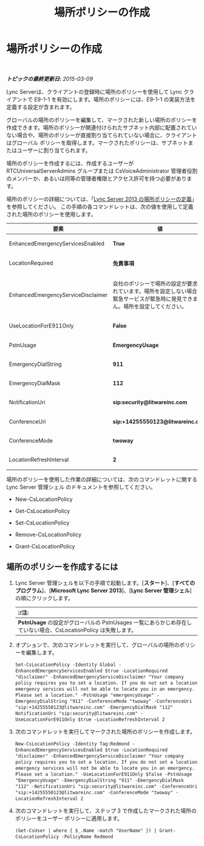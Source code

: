 ﻿---
title: 場所ポリシーの作成
TOCTitle: 場所ポリシーの作成
ms:assetid: f1878194-c756-4794-8fa1-15dd2118b4b3
ms:mtpsurl: https://technet.microsoft.com/ja-jp/library/Gg413006(v=OCS.15)
ms:contentKeyID: 48273965
ms.date: 05/19/2016
mtps_version: v=OCS.15
ms.translationtype: HT
---

# 場所ポリシーの作成

 

_**トピックの最終更新日:** 2015-03-09_

Lync Serverは、クライアントの登録時に場所のポリシーを使用して Lync クライアントで E9-1-1 を有効にします。場所のポリシーには、E9-1-1 の実装方法を定義する設定が含まれます。

グローバルの場所のポリシーを編集して、マークされた新しい場所のポリシーを作成できます。場所のポリシーが関連付けられたサブネット内部に配置されていない場合や、場所のポリシーが直接割り当てられていない場合に、クライアントはグローバル ポリシーを取得します。マークされたポリシーは、サブネットまたはユーザーに割り当てられます。

場所のポリシーを作成するには、作成するユーザーが RTCUniversalServerAdmins グループまたは CsVoiceAdministrator 管理者役割のメンバーか、あるいは同等の管理者権限とアクセス許可を持つ必要があります。

場所のポリシーの詳細については、「[Lync Server 2013 の場所ポリシーの定義](lync-server-2013-defining-the-location-policy.md)」を参照してください。 この手順の各コマンドレットは、次の値を使用して定義された場所のポリシーを使用します。


<table>
<colgroup>
<col style="width: 50%" />
<col style="width: 50%" />
</colgroup>
<thead>
<tr class="header">
<th>要素</th>
<th>値</th>
</tr>
</thead>
<tbody>
<tr class="odd">
<td><p>EnhancedEmergencyServicesEnabled</p></td>
<td><p><strong>True</strong></p></td>
</tr>
<tr class="even">
<td><p>LocationRequired</p></td>
<td><p><strong>免責事項</strong></p></td>
</tr>
<tr class="odd">
<td><p>EnhancedEmergencyServiceDisclaimer</p></td>
<td><p>会社のポリシーで場所の設定が要求されています。場所を設定しない場合、緊急サービスが緊急時に発見できません。場所を設定してください。</p></td>
</tr>
<tr class="even">
<td><p>UseLocationForE911Only</p></td>
<td><p><strong>False</strong></p></td>
</tr>
<tr class="odd">
<td><p>PstnUsage</p></td>
<td><p><strong>EmergencyUsage</strong></p></td>
</tr>
<tr class="even">
<td><p>EmergencyDialString</p></td>
<td><p><strong>911</strong></p></td>
</tr>
<tr class="odd">
<td><p>EmergencyDialMask</p></td>
<td><p><strong>112</strong></p></td>
</tr>
<tr class="even">
<td><p>NotificationUri</p></td>
<td><p><strong>sip:security@litwareinc.com</strong></p></td>
</tr>
<tr class="odd">
<td><p>ConferenceUri</p></td>
<td><p><strong>sip:+14255550123@litwareinc.com</strong></p></td>
</tr>
<tr class="even">
<td><p>ConferenceMode</p></td>
<td><p><strong>twoway</strong></p></td>
</tr>
<tr class="odd">
<td><p>LocationRefreshInterval</p></td>
<td><p><strong>2</strong></p></td>
</tr>
</tbody>
</table>


場所のポリシーを使用した作業の詳細については、次のコマンドレットに関する Lync Server 管理シェル のドキュメントを参照してください。

  - New-CsLocationPolicy

  - Get-CsLocationPolicy

  - Set-CsLocationPolicy

  - Remove-CsLocationPolicy

  - Grant-CsLocationPolicy

## 場所のポリシーを作成するには

1.  Lync Server 管理シェルを以下の手順で起動します。\[**スタート**\]、\[**すべてのプログラム**\]、\[**Microsoft Lync Server 2013**\]、\[**Lync Server 管理シェル**\] の順にクリックします。
    
    <table>
    <thead>
    <tr class="header">
    <th><img src="images/Gg412781.note(OCS.15).gif" title="note" alt="note" />注:</th>
    </tr>
    </thead>
    <tbody>
    <tr class="odd">
    <td><strong>PstnUsage</strong> の設定がグローバルの PstnUsages 一覧にあらかじめ存在していない場合、CsLocationPolicy は失敗します。</td>
    </tr>
    </tbody>
    </table>


2.  オプションで、次のコマンドレットを実行して、グローバルの場所のポリシーを編集します。
    
        Set-CsLocationPolicy -Identity Global -EnhancedEmergencyServicesEnabled $true -LocationRequired "disclaimer" -EnhancedEmergencyServiceDisclaimer "Your company policy requires you to set a location. If you do not set a location emergency services will not be able to locate you in an emergency. Please set a location." -PstnUsage "emergencyUsage" -EmergencyDialString "911" -ConferenceMode "twoway" -ConferenceUri "sip:+14255550123@litwareinc.com" -EmergencyDialMask "112" NotificationUri "sip:security@litwareinc.com" -UseLocationForE911Only $true -LocationRefreshInterval 2

3.  次のコマンドレットを実行してマークされた場所のポリシーを作成します。
    
        New-CsLocationPolicy -Identity Tag:Redmond - EnhancedEmergencyServicesEnabled $true -LocationRequired "disclaimer" -EnhancedEmergencyServiceDisclaimer "Your company policy requires you to set a location. If you do not set a location emergency services will not be able to locate you in an emergency. Please set a location." -UseLocationForE911Only $false -PstnUsage "EmergencyUsage" -EmergencyDialString "911" -EmergencyDialMask "112" -NotificationUri "sip:security@litwareinc.com" -ConferenceUri "sip:+14255550123@litwareinc.com" -ConferenceMode "twoway" -LocationRefreshInterval 2

4.  次のコマンドレットを実行して、ステップ 3 で作成したマークされた場所のポリシーをユーザー ポリシーに適用します。
    
        (Get-CsUser | where { $_.Name -match "UserName" }) | Grant-CsLocationPolicy -PolicyName Redmond

